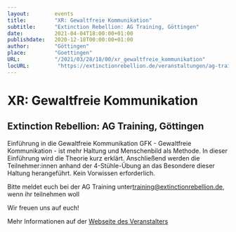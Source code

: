 ```yaml
---
layout:        events
title:         "XR: Gewaltfreie Kommunikation"
subtitle:      "Extinction Rebellion: AG Training, Göttingen"
date:          2021-04-04T18:00:00+01:00
publishdate:   2020-12-18T00:00:00+01:00
author:        "Göttingen"
place:         "Goettingen"
URL:           "/2021/03/28/18/00/xr_gewaltfreie_kommunikation"
locURL:         "https://extinctionrebellion.de/veranstaltungen/ag-training/gewaltfreie-kommunikation/5497/"
---
```


XR: Gewaltfreie Kommunikation
===========

Extinction Rebellion: AG Training, Göttingen
-----------

Einführung in die Gewaltfreie Kommunikation GFK - Gewaltfreie Kommunikation - ist mehr Haltung und Menschenbild als Methode. In dieser Einführung wird die Theorie kurz erklärt. Anschließend werden die Teilnehmer:innen anhand der 4-Stühle-Übung an das Besondere dieser Haltung herangeführt. Kein Vorwissen erforderlich.

Bitte meldet euch bei der AG Training unter[training@extinctionrebellion.de](mailto:training@extinctionrebellion.de), wenn ihr teilnehmen woll

Wir freuen uns auf euch!


Mehr Informationen auf der [Webseite des Veranstalters](https://extinctionrebellion.de/veranstaltungen/ag-training/gewaltfreie-kommunikation/5497/)

